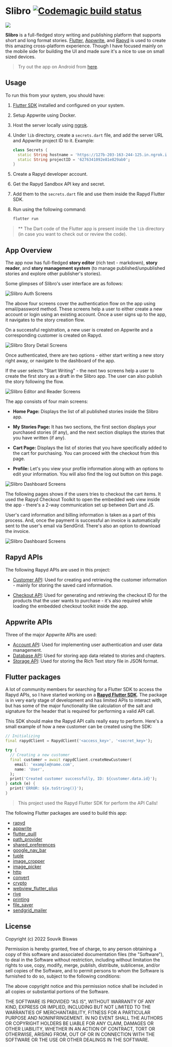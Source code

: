 # Slibro [![Codemagic build status](https://api.codemagic.io/apps/6240c24a66f743ede7aca591/android-workflow/status_badge.svg)](https://codemagic.io/apps/6240c24a66f743ede7aca591/android-workflow/latest_build)

![](screenshots/slibro-rapyd-cover.png)

**Slibro** is a full-fledged story writing and publishing platform that supports short and long format stories. [Flutter](https://flutter.dev/), [Appwrite](https://appwrite.io/), and [Rapyd](https://www.rapyd.net/)  is used to create this amazing cross-platform experience. Though I have focused mainly on the mobile side for building the UI and made sure it's a nice to use on small sized devices.

> Try out the app on Android from [here](https://appdistribution.firebase.dev/i/49e1c8034f8a2ab9).

## Usage

To run this from your system, you should have:

1. [Flutter SDK](https://docs.flutter.dev/get-started/install) installed and configured on your system.
2. Setup Appwrite using Docker.
3. Host the server locally using [ngrok](https://ngrok.com/).
4. Under `lib` directory, create a `secrets.dart` file, and add the server URL and Appwrite project ID to it. Example:

    ```dart
    class Secrets {
      static String hostname = 'https://127b-203-163-244-125.in.ngrok.io/v1';
      static String projectID = '6276341092e81e829ab0';
    }
    ```
5. Create a Rapyd developer account.
6. Get the Rapyd Sandbox API key and secret.
7. Add them to the `secrets.dart` file and use them inside the Rapyd Flutter SDK.
8. Run using the following command:

   ```sh
   flutter run
   ```

> ** The Dart code of the Flutter app is present inside the `lib` directory (in case you want to check out or review the code).

## App Overview

The app now has full-fledged **story editor** (rich text - markdown), **story reader**, and **story management system** (to manage published/unpublished stories and explore other publisher's stories).

Some glimpses of Slibro's user interface are as follows:

![Slibro Auth Screens](screenshots/sr-1.png)

The above four screens cover the authentication flow on the app using email/password method. These screens help a user to either create a new account or login using an existing account. Once a user signs up to the app, it navigates to the story creation flow.

On a successful registration, a new user is created on Appwrite and a corresponding customer is created on Rapyd.
 
![Slibro Story Detail Screens](screenshots/sr-2.png)

Once authenticated, there are two options - either start writing a new story right away, or navigate to the dashboard of the app.

If the user selects "Start Writing" - the next two screens help a user to create the first story as a draft in the Slibro app. The user can also publish the story following the flow.

![Slibro Editor and Reader Screens](screenshots/sr-3.png)

The app consists of four main screens:

* **Home Page:** Displays the list of all published stories inside the Slibro app.

* **My Stories Page:** It has two sections, the first section displays your purchased stories (if any), and the next section displays the stories that you have written (if any).

* **Cart Page:** Displays the list of stories that you have specifically added to the cart for purchasing. You can proceed with the checkout from this page.

* **Profile:** Let's you view your profile information along with an options to edit your information. You will also find the log out button on this page.

![Slibro Dashboard Screens](screenshots/sr-4.png)

The following pages shows if the users tries to checkout the cart items. It used the Rapyd Checkout Toolkit to open the embedded web view inside the app - there's a 2-way communication set up between Dart and JS.

User's card information and billing information is taken as a part of this process. And, once the payment is successful an invoice is automatically sent to the user's email via SendGrid. There's also an option to download the invoice.

![Slibro Dashboard Screens](screenshots/sr-5.png)

## Rapyd APIs

The following Rapyd APIs are used in this project:

* [Customer API](https://docs.rapyd.net/build-with-rapyd/reference/customer-object): Used for creating and retrieving the customer information - mainly for storing the saved card information.

* [Checkout API](https://docs.rapyd.net/build-with-rapyd/reference/checkout-page-object): Used for generating and retrieving the checkout ID for the products that the user wants to purchase - it's also required while loading the embedded checkout toolkit inside the app.

## Appwrite APIs

Three of the major Appwrite APIs are used:

* [Account API](https://appwrite.io/docs/client/account?sdk=flutter-default): Used for implementing user authentication and user data management.
* [Database API](https://appwrite.io/docs/client/database?sdk=flutter-default): Used for storing app data related to stories and chapters.
* [Storage API](https://appwrite.io/docs/client/storage?sdk=flutter-default): Used for storing the Rich Text story file in JSON format.

## Flutter packages

A lot of community members for searching for a Flutter SDK to access the Rapyd APIs, so I have started working on a **[Rapyd Flutter SDK](https://pub.dev/packages/rapyd)**. The package is in very early stage of development and has limited APIs to interact with, but has some of the major functionality like calculation of the salt and signature for the header that is required for performing a valid API call.

This SDK should make the Rapyd API calls really easy to perform. Here's a small example of how a new customer can be created using the SDK:

```dart
// Initializing
final rapydClient = RapydClient('<access_key>', '<secret_key>');

try {
  // Creating a new customer
  final customer = await rapydClient.createNewCustomer(
    email: 'example@name.com',
    name: 'User',
  );
  print('Created customer successfully, ID: ${customer.data.id}');
} catch (e) {
  print('ERROR: ${e.toString()}');
}
```

> This project used the Rapyd Flutter SDK for perform the API Calls!

The following Flutter packages are used to build this app:

* [rapyd](https://pub.dev/packages/rapyd)
* [appwrite](https://pub.dev/packages/appwrite)
* [flutter_quill](https://pub.dev/packages/flutter_quill)
* [path_provider](https://pub.dev/packages/path_provider)
* [shared_preferences](https://pub.dev/packages/shared_preferences)
* [google_nav_bar](https://pub.dev/packages/google_nav_bar)
* [tuple](https://pub.dev/packages/tuple)
* [image_cropper](https://pub.dev/packages/image_cropper)
* [image_picker](https://pub.dev/packages/image_picker)
* [http](https://pub.dev/packages/http)
* [convert](https://pub.dev/packages/convert)
* [crypto](https://pub.dev/packages/crypto)
* [webview_flutter_plus](https://pub.dev/packages/webview_flutter_plus)
* [rive](https://pub.dev/packages/rive)
* [printing](https://pub.dev/packages/printing)
* [file_saver](https://pub.dev/packages/file_saver)
* [sendgrid_mailer](https://pub.dev/packages/sendgrid_mailer)

## License

Copyright (c) 2022 Souvik Biswas

Permission is hereby granted, free of charge, to any person obtaining a copy
of this software and associated documentation files (the "Software"), to deal
in the Software without restriction, including without limitation the rights
to use, copy, modify, merge, publish, distribute, sublicense, and/or sell
copies of the Software, and to permit persons to whom the Software is
furnished to do so, subject to the following conditions:

The above copyright notice and this permission notice shall be included in all
copies or substantial portions of the Software.

THE SOFTWARE IS PROVIDED "AS IS", WITHOUT WARRANTY OF ANY KIND, EXPRESS OR
IMPLIED, INCLUDING BUT NOT LIMITED TO THE WARRANTIES OF MERCHANTABILITY,
FITNESS FOR A PARTICULAR PURPOSE AND NONINFRINGEMENT. IN NO EVENT SHALL THE
AUTHORS OR COPYRIGHT HOLDERS BE LIABLE FOR ANY CLAIM, DAMAGES OR OTHER
LIABILITY, WHETHER IN AN ACTION OF CONTRACT, TORT OR OTHERWISE, ARISING FROM,
OUT OF OR IN CONNECTION WITH THE SOFTWARE OR THE USE OR OTHER DEALINGS IN THE
SOFTWARE.
